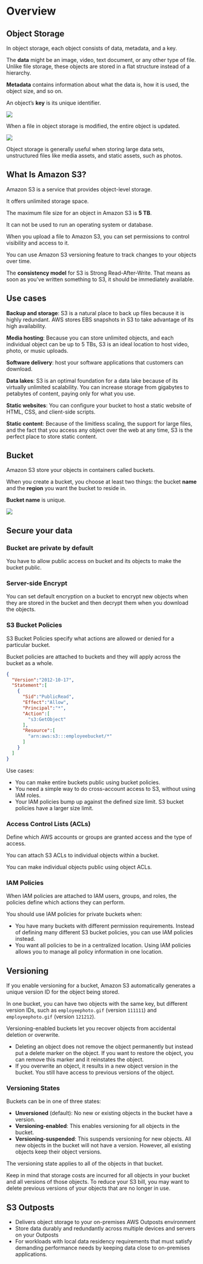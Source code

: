 # Overview

## Object Storage

In object storage, each object consists of data, metadata, and a key.

The **data** might be an image, video, text document, or any other type of file. Unlike file storage, these objects are stored in a flat structure instead of a hierarchy.

**Metadata** contains information about what the data is, how it is used, the object size, and so on.

An object’s **key** is its unique identifier.

![](./images/obj-str.png)

When a file in object storage is modified, the entire object is updated.

![](./images/object-storage.png)

Object storage is generally useful when storing large data sets, unstructured files like media assets, and static assets, such as photos.


## What Is Amazon S3?

Amazon S3 is a service that provides object-level storage.

It offers unlimited storage space.

The maximum file size for an object in Amazon S3 is **5 TB**.

It can not be used to run an operating system or database.

When you upload a file to Amazon S3, you can set permissions to control visibility and access to it.

You can use Amazon S3 versioning feature to track changes to your objects over time.

The **consistency model** for S3 is Strong Read-After-Write. That means as soon as you've written something to S3, it should be immediately available.


## Use cases

**Backup and storage**: S3 is a natural place to back up files because it is highly redundant. AWS stores EBS snapshots in S3 to take advantage of its high availability.

**Media hosting**: Because you can store unlimited objects, and each individual object can be up to 5 TBs, S3 is an ideal location to host video, photo, or music uploads.

**Software delivery**: host your software applications that customers can download.

**Data lakes**: S3 is an optimal foundation for a data lake because of its virtually unlimited scalability. You can increase storage from gigabytes to petabytes of content, paying only for what you use.

**Static websites**: You can configure your bucket to host a static website of HTML, CSS, and client-side scripts.

**Static content**: Because of the limitless scaling, the support for large files, and the fact that you access any object over the web at any time, S3 is the perfect place to store static content.


## Bucket

Amazon S3 store your objects in containers called buckets.

When you create a bucket, you choose at least two things: the bucket **name** and the **region** you want the bucket to reside in.

**Bucket name** is unique.

![](./images/s3.png)


## Secure your data

### Bucket are private by default

You have to allow public access on bucket and its objects to make the bucket public.

### Server-side Encrypt

You can set default encryption on a bucket to encrypt new objects when they are stored in the bucket and then decrypt them when you download the objects.

### S3 Bucket Policies

S3 Bucket Policies specify what actions are allowed or denied
for a particular bucket.

Bucket policies are attached to buckets and they will apply across the bucket as a whole.

```json
{
  "Version":"2012-10-17",
  "Statement":[
    {
      "Sid":"PublicRead",
      "Effect":"Allow",
      "Principal":"*",
      "Action":[
        "s3:GetObject"
      ],
      "Resource":[
        "arn:aws:s3:::employeebucket/*"
      ]
    }
  ]
}
```

Use cases:

- You can make entire buckets public using bucket policies.
- You need a simple way to do cross-account access to S3, without using IAM roles.
- Your IAM policies bump up against the defined size limit. S3 bucket policies have a larger size limit.

### Access Control Lists (ACLs)

Define which AWS accounts or groups are granted access and the type of access.

You can attach S3 ACLs to individual objects within a bucket.

You can make individual objects public using object ACLs.

### IAM Policies

When IAM policies are attached to IAM users, groups, and roles, the policies define which actions they can perform.

You should use IAM policies for private buckets when:

- You have many buckets with different permission requirements. Instead of defining many different S3 bucket policies, you can use IAM policies instead.
- You want all policies to be in a centralized location. Using IAM policies allows you to manage all policy information in one location.


## Versioning

If you enable versioning for a bucket, Amazon S3 automatically generates a unique version ID for the object being stored.

In one bucket, you can have two objects with the same key, but different version IDs, such as `employeephoto.gif` (version `111111`) and `employeephoto.gif` (version `121212`).

Versioning-enabled buckets let you recover objects from accidental deletion or overwrite.

- Deleting an object does not remove the object permanently but instead put a delete marker on the object. If you want to restore the object, you can remove this marker and it reinstates the object.
- If you overwrite an object, it results in a new object version in the bucket. You still have access to previous versions of the object.

### Versioning States

Buckets can be in one of three states:

- **Unversioned** (default): No new or existing objects in the bucket have a version.
- **Versioning-enabled**: This enables versioning for all objects in the bucket.
- **Versioning-suspended**: This suspends versioning for new objects. All new objects in the bucket will not have a version. However, all existing objects keep their object versions.

The versioning state applies to all of the objects in that bucket.

Keep in mind that storage costs are incurred for all objects in your bucket and all versions of those objects. To reduce your S3 bill, you may want to delete previous versions of your objects that are no longer in use.


## S3 Outposts

- Delivers object storage to your on-premises AWS Outposts environment
- Store data durably and redundantly across multiple devices and servers on your Outposts
- For workloads with local data residency requirements that must satisfy demanding performance needs by keeping data close to on-premises applications.
